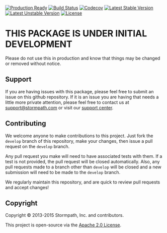 [![Production Ready](https://img.shields.io/badge/Production%20Ready-NO-red.svg)](https://github.com/stormpath/stormpath-laravel/)
[![Build Status](https://api.travis-ci.org/stormpath/stormpath-laravel.svg?branch=master,dev)](https://travis-ci.org/stormpath/stormpath-laravel)
[![Codecov](https://img.shields.io/codecov/c/github/stormpath/stormpath-laravel.svg)](https://codecov.io/github/stormpath/stormpath-laravel)
[![Latest Stable Version](https://poser.pugx.org/stormpath/laravel/v/stable.svg)](https://packagist.org/packages/stormpath/laravel)
[![Latest Unstable Version](https://poser.pugx.org/stormpath/laravel/v/unstable.svg)](https://packagist.org/packages/stormpath/laravel)
[![License](https://poser.pugx.org/stormpath/laravel/license.svg)](https://packagist.org/packages/stormpath/laravel)

# THIS PACKAGE IS UNDER INITIAL DEVELOPMENT
Please do not use this in production and know that things may be changed or removed without notice.

## Support
If you are having issues with this package, please feel free to submit an issue on this github repository.  If it is
an issue you are having that needs a little more private attention, please feel free to contact us at
[support@stormpath.com](mailto:support@stormpath.com?subject=Stormpath+Laravel+Integration) or visit our
[support center](https://support.stormpath.com).

## Contributing
We welcome anyone to make contributions to this project. Just fork the `develop` branch of this repository, make your
changes, then issue a pull request on the `develop` branch.

Any pull request you make will need to have associated tests with them.  If a test is not provided, the pull request
will be closed automatically.  Also, any pull requests made to a branch other than `develop` will be closed and a
new submission will need to be made to the `develop` branch.

We regularly maintain this repository, and are quick to review pull requests and accept changes!

## Copyright

Copyright &copy; 2013-2015 Stormpath, Inc. and contributors.

This project is open-source via the [Apache 2.0 License](http://www.apache.org/licenses/LICENSE-2.0).